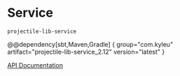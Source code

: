 # Service

`projectile-lib-service`

@@dependency[sbt,Maven,Gradle] {
  group="com.kyleu"
  artifact="projectile-lib-service_2.12"
  version="latest"
}

[API Documentation](/api/projectile-lib-service)
